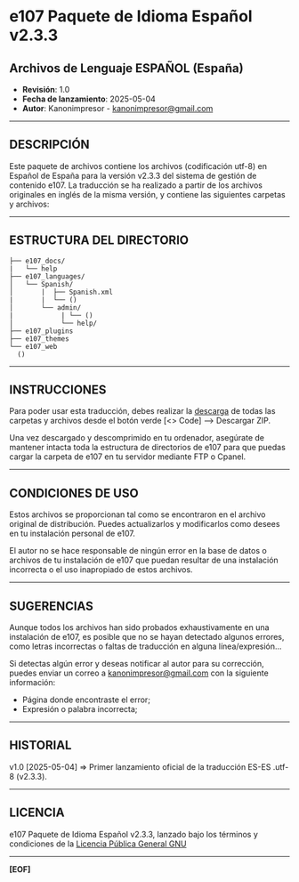 # e107 Paquete de Idioma Español v2.3.3

## Archivos de Lenguaje ESPAÑOL (España)

- **Revisión**: 1.0
- **Fecha de lanzamiento**: 2025-05-04
- **Autor**: Kanonimpresor - <kanonimpresor@gmail.com>

---

## DESCRIPCIÓN

Este paquete de archivos contiene los archivos (codificación utf-8) en Español de España para la versión v2.3.3 del sistema de gestión de contenido e107. La traducción se ha realizado a partir de los archivos originales en inglés de la misma versión, y contiene las siguientes carpetas y archivos:

---

## ESTRUCTURA DEL DIRECTORIO
```
├── e107_docs/
|   └── help
├── e107_languages/
│   └── Spanish/
│       |  ├── Spanish.xml
|       |  └── ()
│       └── admin/
|            | └── ()
│            └── help/
├── e107_plugins
├── e107_themes
└── e107_web
  ()
```

---

## INSTRUCCIONES

Para poder usar esta traducción, debes realizar la [descarga](https://github.com/Kanonimpresor/Spanish) de todas las carpetas y archivos desde el botón verde [<> Code] --> Descargar ZIP.

Una vez descargado y descomprimido en tu ordenador, asegúrate de mantener intacta toda la estructura de directorios de e107 para que puedas cargar la carpeta de e107 en tu servidor mediante FTP o Cpanel.

---

## CONDICIONES DE USO

Estos archivos se proporcionan tal como se encontraron en el archivo original de distribución. Puedes actualizarlos y modificarlos como desees en tu instalación personal de e107.

El autor no se hace responsable de ningún error en la base de datos o archivos de tu instalación de e107 que puedan resultar de una instalación incorrecta o el uso inapropiado de estos archivos.

---

## SUGERENCIAS

Aunque todos los archivos han sido probados exhaustivamente en una instalación de e107, es posible que no se hayan detectado algunos errores, como letras incorrectas o faltas de traducción en alguna línea/expresión…

Si detectas algún error y deseas notificar al autor para su corrección, puedes enviar un correo a <kanonimpresor@gmail.com> con la siguiente información:
- Página donde encontraste el error;
- Expresión o palabra incorrecta;

---

## HISTORIAL

v1.0 [2025-05-04] => Primer lanzamiento oficial de la traducción ES-ES .utf-8 (v2.3.3).

---

## LICENCIA

e107 Paquete de Idioma Español v2.3.3, lanzado bajo los términos y condiciones de la [Licencia Pública General GNU](http://www.gnu.org/licenses/gpl.txt)

---

**[EOF]**

